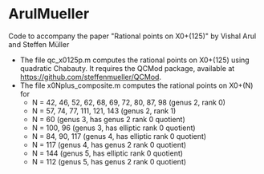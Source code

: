# ArulMueller
Code to accompany the paper "Rational points on X0+(125)" by Vishal Arul and Steffen Müller

- The file qc_x0125p.m computes the rational points on X0+(125) using quadratic Chabauty. It requires the QCMod package, available at https://github.com/steffenmueller/QCMod.
- The file x0Nplus_composite.m computes the rational points on X0+(N) for 
  - N = 42, 46, 52, 62, 68, 69, 72, 80, 87, 98 (genus 2, rank 0)
  - N = 57, 74, 77, 111, 121, 143 (genus 2, rank 1)
  - N = 60 (genus 3, has genus 2 rank 0 quotient)
  - N = 100, 96 (genus 3, has elliptic rank 0 quotient)
  - N = 84, 90, 117 (genus 4, has elliptic rank 0 quotient)
  - N = 117 (genus 4, has genus 2 rank 0 quotient)
  - N = 144 (genus 5, has elliptic rank 0 quotient)
  - N = 112 (genus 5, has genus 2 rank 0 quotient)
